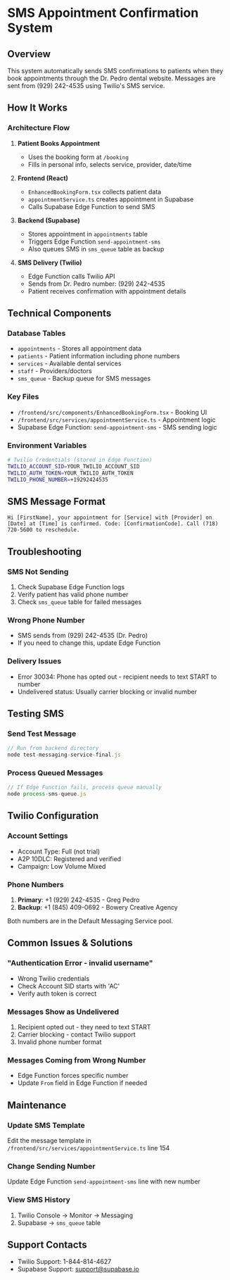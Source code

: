# SMS Appointment Confirmation System

## Overview
This system automatically sends SMS confirmations to patients when they book appointments through the Dr. Pedro dental website. Messages are sent from (929) 242-4535 using Twilio's SMS service.

## How It Works

### Architecture Flow
1. **Patient Books Appointment** 
   - Uses the booking form at `/booking`
   - Fills in personal info, selects service, provider, date/time

2. **Frontend (React)**
   - `EnhancedBookingForm.tsx` collects patient data
   - `appointmentService.ts` creates appointment in Supabase
   - Calls Supabase Edge Function to send SMS

3. **Backend (Supabase)**
   - Stores appointment in `appointments` table
   - Triggers Edge Function `send-appointment-sms`
   - Also queues SMS in `sms_queue` table as backup

4. **SMS Delivery (Twilio)**
   - Edge Function calls Twilio API
   - Sends from Dr. Pedro number: (929) 242-4535
   - Patient receives confirmation with appointment details

## Technical Components

### Database Tables
- `appointments` - Stores all appointment data
- `patients` - Patient information including phone numbers
- `services` - Available dental services
- `staff` - Providers/doctors
- `sms_queue` - Backup queue for SMS messages

### Key Files
- `/frontend/src/components/EnhancedBookingForm.tsx` - Booking UI
- `/frontend/src/services/appointmentService.ts` - Appointment logic
- Supabase Edge Function: `send-appointment-sms` - SMS sending logic

### Environment Variables
```bash
# Twilio Credentials (stored in Edge Function)
TWILIO_ACCOUNT_SID=YOUR_TWILIO_ACCOUNT_SID
TWILIO_AUTH_TOKEN=YOUR_TWILIO_AUTH_TOKEN
TWILIO_PHONE_NUMBER=+19292424535
```

## SMS Message Format
```
Hi [FirstName], your appointment for [Service] with [Provider] on [Date] at [Time] is confirmed. Code: [ConfirmationCode]. Call (718) 720-5600 to reschedule.
```

## Troubleshooting

### SMS Not Sending
1. Check Supabase Edge Function logs
2. Verify patient has valid phone number
3. Check `sms_queue` table for failed messages

### Wrong Phone Number
- SMS sends from (929) 242-4535 (Dr. Pedro)
- If you need to change this, update Edge Function

### Delivery Issues
- Error 30034: Phone has opted out - recipient needs to text START to number
- Undelivered status: Usually carrier blocking or invalid number

## Testing SMS

### Send Test Message
```javascript
// Run from backend directory
node test-messaging-service-final.js
```

### Process Queued Messages
```javascript
// If Edge Function fails, process queue manually
node process-sms-queue.js
```

## Twilio Configuration

### Account Settings
- Account Type: Full (not trial)
- A2P 10DLC: Registered and verified
- Campaign: Low Volume Mixed

### Phone Numbers
1. **Primary**: +1 (929) 242-4535 - Greg Pedro
2. **Backup**: +1 (845) 409-0692 - Bowery Creative Agency

Both numbers are in the Default Messaging Service pool.

## Common Issues & Solutions

### "Authentication Error - invalid username"
- Wrong Twilio credentials
- Check Account SID starts with 'AC'
- Verify auth token is correct

### Messages Show as Undelivered
1. Recipient opted out - they need to text START
2. Carrier blocking - contact Twilio support
3. Invalid phone number format

### Messages Coming from Wrong Number
- Edge Function forces specific number
- Update `From` field in Edge Function if needed

## Maintenance

### Update SMS Template
Edit the message template in `/frontend/src/services/appointmentService.ts` line 154

### Change Sending Number
Update Edge Function `send-appointment-sms` line with new number

### View SMS History
1. Twilio Console → Monitor → Messaging
2. Supabase → `sms_queue` table

## Support Contacts
- Twilio Support: 1-844-814-4627
- Supabase Support: support@supabase.io